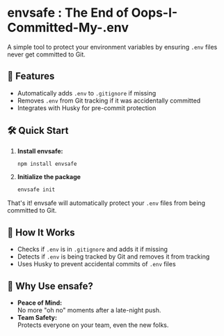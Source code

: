 # envsafe : The End of Oops-I-Committed-My-.env

A simple tool to protect your environment variables by ensuring `.env` files never get committed to Git.

## 🚀 Features

- Automatically adds `.env` to `.gitignore` if missing
- Removes `.env` from Git tracking if it was accidentally committed
- Integrates with Husky for pre-commit protection

## 🛠️ Quick Start

1. **Install envsafe:**
    ```bash
    npm install envsafe
    ```

2. **Initialize the package**
    ```bash
    envsafe init
    ```

That's it! envsafe will automatically protect your `.env` files from being committed to Git.

## 🧩 How It Works

- Checks if `.env` is in `.gitignore` and adds it if missing
- Detects if `.env` is being tracked by Git and removes it from tracking
- Uses Husky to prevent accidental commits of `.env` files


## 🤔 Why Use ensafe?

- **Peace of Mind:**  
  No more "oh no" moments after a late-night push.
- **Team Safety:**  
  Protects everyone on your team, even the new folks.


